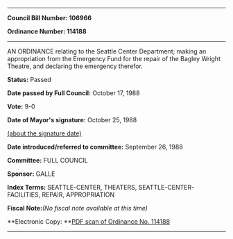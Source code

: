 

********

**Council Bill Number: 106966**
   
**Ordinance Number: 114188**
********

 AN ORDINANCE relating to the Seattle Center Department; making an appropriation from the Emergency Fund for the repair of the Bagley Wright Theatre, and declaring the emergency therefor.

**Status:** Passed
   
**Date passed by Full Council:** October 17, 1988
   
**Vote:** 9-0
   
**Date of Mayor's signature:** October 25, 1988
   
[(about the signature date)](/~public/approvaldate.htm)
   
   
   
**Date introduced/referred to committee:** September 26, 1988
   
**Committee:** FULL COUNCIL
   
**Sponsor:** GALLE
   
   
**Index Terms:** SEATTLE-CENTER, THEATERS, SEATTLE-CENTER-FACILITIES, REPAIR, APPROPRIATION

**Fiscal Note:**_(No fiscal note available at this time)_

**Electronic Copy: **[PDF scan of Ordinance No. 114188](/~archives/Ordinances/Ord_114188.pdf)

********

